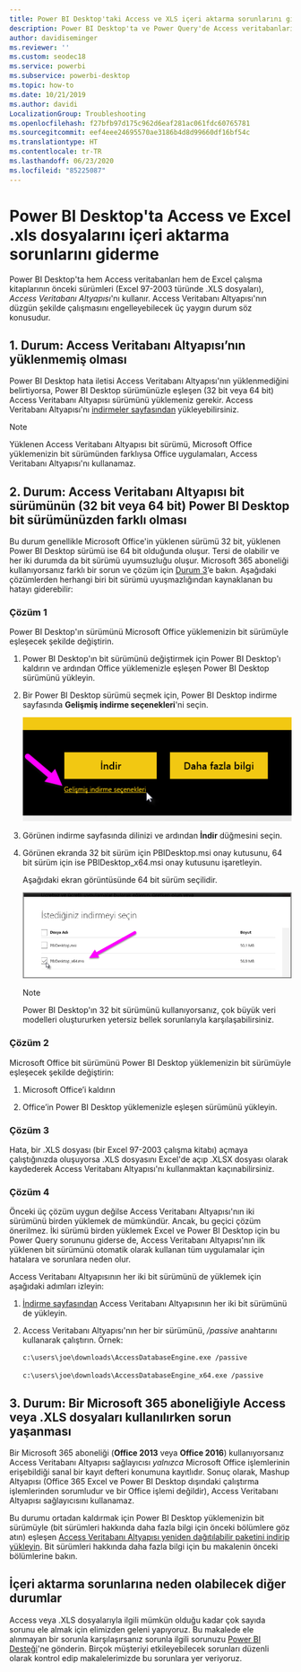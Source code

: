 ```yaml
---
title: Power BI Desktop'taki Access ve XLS içeri aktarma sorunlarını giderme
description: Power BI Desktop'ta ve Power Query'de Access veritabanlarını ve .XLS elektronik tablolarını içeri aktarmayla ilgili sorunları giderme
author: davidiseminger
ms.reviewer: ''
ms.custom: seodec18
ms.service: powerbi
ms.subservice: powerbi-desktop
ms.topic: how-to
ms.date: 10/21/2019
ms.author: davidi
LocalizationGroup: Troubleshooting
ms.openlocfilehash: f27bfb97d175c962d6eaf281ac061fdc60765781
ms.sourcegitcommit: eef4eee24695570ae3186b4d8d99660df16bf54c
ms.translationtype: HT
ms.contentlocale: tr-TR
ms.lasthandoff: 06/23/2020
ms.locfileid: "85225087"
---
```

# <a name="troubleshoot-importing-access-and-excel-xls-files-in-power-bi-desktop"></a>Power BI Desktop'ta Access ve Excel .xls dosyalarını içeri aktarma sorunlarını giderme

Power BI Desktop'ta hem Access veritabanları hem de Excel çalışma kitaplarının önceki sürümleri (Excel 97-2003 türünde .XLS dosyaları), *Access Veritabanı Altyapısı*'nı kullanır. Access Veritabanı Altyapısı'nın düzgün şekilde çalışmasını engelleyebilecek üç yaygın durum söz konusudur.

## <a name="situation-1-no-access-database-engine-is-installed"></a>1\. Durum: Access Veritabanı Altyapısı’nın yüklenmemiş olması

Power BI Desktop hata iletisi Access Veritabanı Altyapısı'nın yüklenmediğini belirtiyorsa, Power BI Desktop sürümünüzle eşleşen (32 bit veya 64 bit) Access Veritabanı Altyapısı sürümünü yüklemeniz gerekir. Access Veritabanı Altyapısı'nı [indirmeler sayfasından](https://www.microsoft.com/download/details.aspx?id=13255) yükleyebilirsiniz.

>[!NOTE]
>Yüklenen Access Veritabanı Altyapısı bit sürümü, Microsoft Office yüklemenizin bit sürümünden farklıysa Office uygulamaları, Access Veritabanı Altyapısı'nı kullanamaz.

## <a name="situation-2-the-access-database-engine-bit-version-32-bit-or-64-bit-is-different-from-your-power-bi-desktop-bit-version"></a>2\. Durum: Access Veritabanı Altyapısı bit sürümünün (32 bit veya 64 bit) Power BI Desktop bit sürümünüzden farklı olması

Bu durum genellikle Microsoft Office'in yüklenen sürümü 32 bit, yüklenen Power BI Desktop sürümü ise 64 bit olduğunda oluşur. Tersi de olabilir ve her iki durumda da bit sürümü uyumsuzluğu oluşur. Microsoft 365 aboneliği kullanıyorsanız farklı bir sorun ve çözüm için [Durum 3](#situation-3-trouble-using-access-or-xls-files-with-a-microsoft-365-subscription)’e bakın. Aşağıdaki çözümlerden herhangi biri bit sürümü uyuşmazlığından kaynaklanan bu hatayı giderebilir:

### <a name="solution-1"></a>Çözüm 1

Power BI Desktop'ın sürümünü Microsoft Office yüklemenizin bit sürümüyle eşleşecek şekilde değiştirin. 

1. Power BI Desktop'ın bit sürümünü değiştirmek için Power BI Desktop'ı kaldırın ve ardından Office yüklemenizle eşleşen Power BI Desktop sürümünü yükleyin. 

1. Bir Power BI Desktop sürümü seçmek için, Power BI Desktop indirme sayfasında **Gelişmiş indirme seçenekleri**'ni seçin.
   
   ![Power BI Desktop indirme sayfasındaki Gelişmiş indirme seçenekleri](media/desktop-access-database-errors/desktop-access-errors-1.png)
   
1. Görünen indirme sayfasında dilinizi ve ardından **İndir** düğmesini seçin. 
 
1. Görünen ekranda 32 bit sürüm için PBIDesktop.msi onay kutusunu, 64 bit sürüm için ise PBIDesktop_x64.msi onay kutusunu işaretleyin. 

   Aşağıdaki ekran görüntüsünde 64 bit sürüm seçilidir.
   
   ![Power BI Desktop indirme türünü seçin](media/desktop-access-database-errors/desktop-access-errors-2.png)
   
   >[!NOTE]
   >Power BI Desktop'ın 32 bit sürümünü kullanıyorsanız, çok büyük veri modelleri oluştururken yetersiz bellek sorunlarıyla karşılaşabilirsiniz.

### <a name="solution-2"></a>Çözüm 2

Microsoft Office bit sürümünü Power BI Desktop yüklemenizin bit sürümüyle eşleşecek şekilde değiştirin:

1. Microsoft Office’i kaldırın

2. Office’in Power BI Desktop yüklemenizle eşleşen sürümünü yükleyin.

### <a name="solution-3"></a>Çözüm 3

Hata, bir .XLS dosyası (bir Excel 97-2003 çalışma kitabı) açmaya çalıştığınızda oluşuyorsa .XLS dosyasını Excel'de açıp .XLSX dosyası olarak kaydederek Access Veritabanı Altyapısı'nı kullanmaktan kaçınabilirsiniz.

### <a name="solution-4"></a>Çözüm 4

Önceki üç çözüm uygun değilse Access Veritabanı Altyapısı'nın iki sürümünü birden yüklemek de mümkündür. Ancak, bu geçici çözüm önerilmez. İki sürümü birden yüklemek Excel ve Power BI Desktop için bu Power Query sorununu giderse de, Access Veritabanı Altyapısı'nın ilk yüklenen bit sürümünü otomatik olarak kullanan tüm uygulamalar için hatalara ve sorunlara neden olur. 

Access Veritabanı Altyapısının her iki bit sürümünü de yüklemek için aşağıdaki adımları izleyin:

1. [İndirme sayfasından](https://www.microsoft.com/download/details.aspx?id=13255) Access Veritabanı Altyapısının her iki bit sürümünü de yükleyin. 

1. Access Veritabanı Altyapısı'nın her bir sürümünü, */passive* anahtarını kullanarak çalıştırın. Örnek:
   
       c:\users\joe\downloads\AccessDatabaseEngine.exe /passive
   
       c:\users\joe\downloads\AccessDatabaseEngine_x64.exe /passive

## <a name="situation-3-trouble-using-access-or-xls-files-with-a-microsoft-365-subscription"></a>3\. Durum: Bir Microsoft 365 aboneliğiyle Access veya .XLS dosyaları kullanılırken sorun yaşanması

Bir Microsoft 365 aboneliği (**Office 2013** veya **Office 2016**) kullanıyorsanız Access Veritabanı Altyapısı sağlayıcısı *yalnızca* Microsoft Office işlemlerinin erişebildiği sanal bir kayıt defteri konumuna kayıtlıdır. Sonuç olarak, Mashup Altyapısı (Office 365 Excel ve Power BI Desktop dışındaki çalıştırma işlemlerinden sorumludur ve bir Office işlemi değildir), Access Veritabanı Altyapısı sağlayıcısını kullanamaz.

Bu durumu ortadan kaldırmak için Power BI Desktop yüklemenizin bit sürümüyle (bit sürümleri hakkında daha fazla bilgi için önceki bölümlere göz atın) eşleşen [Access Veritabanı Altyapısı yeniden dağıtılabilir paketini indirip yükleyin](https://www.microsoft.com/download/details.aspx?id=13255). Bit sürümleri hakkında daha fazla bilgi için bu makalenin önceki bölümlerine bakın.

## <a name="other-situations-that-can-cause-import-issues"></a>İçeri aktarma sorunlarına neden olabilecek diğer durumlar

Access veya .XLS dosyalarıyla ilgili mümkün olduğu kadar çok sayıda sorunu ele almak için elimizden geleni yapıyoruz. Bu makalede ele alınmayan bir sorunla karşılaşırsanız sorunla ilgili sorunuzu [Power BI Desteği](https://powerbi.microsoft.com/support/)'ne gönderin. Birçok müşteriyi etkileyebilecek sorunları düzenli olarak kontrol edip makalelerimizde bu sorunlara yer veriyoruz.

